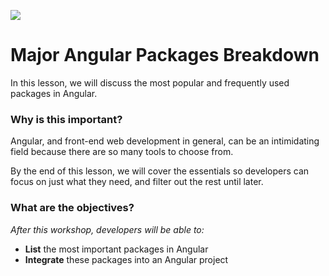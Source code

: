 ![](https://ga-dash.s3.amazonaws.com/production/assets/logo-9f88ae6c9c3871690e33280fcf557f33.png)

# Major Angular Packages Breakdown

In this lesson, we will discuss the most popular and frequently used packages in Angular.

### Why is this important?

Angular, and front-end web development in general, can be an intimidating field because there are so many tools to choose from.

By the end of this lesson, we will cover the essentials so developers can focus on just what they need, and filter out the rest until later.

### What are the objectives?
*After this workshop, developers will be able to:*

- **List** the most important packages in Angular
- **Integrate** these packages into an Angular project